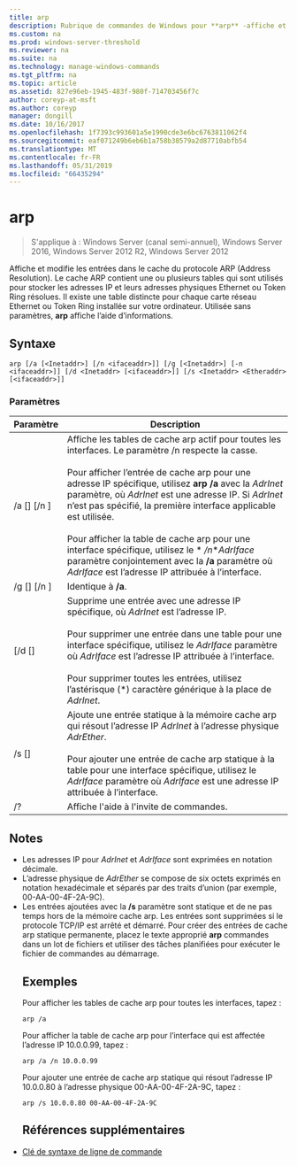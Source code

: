 ```yaml
---
title: arp
description: Rubrique de commandes de Windows pour **arp** -affiche et modifie les entrées dans le cache de protocole de résolution (arp) adresse utilisée pour stocker les adresses IP et leurs adresses physiques résolus.
ms.custom: na
ms.prod: windows-server-threshold
ms.reviewer: na
ms.suite: na
ms.technology: manage-windows-commands
ms.tgt_pltfrm: na
ms.topic: article
ms.assetid: 827e96eb-1945-483f-980f-714703456f7c
author: coreyp-at-msft
ms.author: coreyp
manager: dongill
ms.date: 10/16/2017
ms.openlocfilehash: 1f7393c993601a5e1990cde3e6bc6763811062f4
ms.sourcegitcommit: eaf071249b6eb6b1a758b38579a2d87710abfb54
ms.translationtype: MT
ms.contentlocale: fr-FR
ms.lasthandoff: 05/31/2019
ms.locfileid: "66435294"
---
```

# <a name="arp"></a>arp

>S'applique à : Windows Server (canal semi-annuel), Windows Server 2016, Windows Server 2012 R2, Windows Server 2012

Affiche et modifie les entrées dans le cache du protocole ARP (Address Resolution). Le cache ARP contient une ou plusieurs tables qui sont utilisés pour stocker les adresses IP et leurs adresses physiques Ethernet ou Token Ring résolues. Il existe une table distincte pour chaque carte réseau Ethernet ou Token Ring installée sur votre ordinateur. Utilisée sans paramètres, **arp** affiche l’aide d’informations.
## <a name="syntax"></a>Syntaxe
```
arp [/a [<Inetaddr>] [/n <ifaceaddr>]] [/g [<Inetaddr>] [-n <ifaceaddr>]] [/d <Inetaddr> [<ifaceaddr>]] [/s <Inetaddr> <Etheraddr> [<ifaceaddr>]]
```
### <a name="parameters"></a>Paramètres

|                Paramètre                |                                                                                                                                                                                                                                                               Description                                                                                                                                                                                                                                                               |
|-----------------------------------------|-----------------------------------------------------------------------------------------------------------------------------------------------------------------------------------------------------------------------------------------------------------------------------------------------------------------------------------------------------------------------------------------------------------------------------------------------------------------------------------------------------------------------------------------|
|    /a [<Inetaddr>] [/n <ifaceaddr>]     | Affiche les tables de cache arp actif pour toutes les interfaces. Le paramètre /n respecte la casse.<br /><br />Pour afficher l’entrée de cache arp pour une adresse IP spécifique, utilisez **arp /a** avec la *AdrInet* paramètre, où *AdrInet* est une adresse IP. Si *AdrInet* n’est pas spécifié, la première interface applicable est utilisée.<br /><br />Pour afficher la table de cache arp pour une interface spécifique, utilisez le * */n***AdrIface* paramètre conjointement avec la **/a** paramètre où *AdrIface* est l’adresse IP attribuée à l’interface. |
|    /g [<Inetaddr>] [/n <ifaceaddr>]     |                                                                                                                                                                                                                                                          Identique à **/a**.                                                                                                                                                                                                                                                           |
|      [/d <Inetaddr> [<ifaceaddr>]       |                                                                                           Supprime une entrée avec une adresse IP spécifique, où *AdrInet* est l’adresse IP.<br /><br />Pour supprimer une entrée dans une table pour une interface spécifique, utilisez le *AdrIface* paramètre où *AdrIface* est l’adresse IP attribuée à l’interface.<br /><br />Pour supprimer toutes les entrées, utilisez l’astérisque (\*) caractère générique à la place de *AdrInet*.                                                                                           |
| /s <Inetaddr> <Etheraddr> [<ifaceaddr>] |                                                                                                                     Ajoute une entrée statique à la mémoire cache arp qui résout l’adresse IP *AdrInet* à l’adresse physique *AdrEther*.<br /><br />Pour ajouter une entrée de cache arp statique à la table pour une interface spécifique, utilisez le *AdrIface* paramètre où *AdrIface* est une adresse IP attribuée à l’interface.                                                                                                                     |
|                   /?                    |                                                                                                                                                                                                                                                  Affiche l'aide à l'invite de commandes.                                                                                                                                                                                                                                                   |

## <a name="remarks"></a>Notes
- Les adresses IP pour *AdrInet* et *AdrIface* sont exprimées en notation décimale.
- L’adresse physique de *AdrEther* se compose de six octets exprimés en notation hexadécimale et séparés par des traits d’union (par exemple, 00-AA-00-4F-2A-9C).
- Les entrées ajoutées avec la **/s** paramètre sont statique et de ne pas temps hors de la mémoire cache arp. Les entrées sont supprimées si le protocole TCP/IP est arrêté et démarré. Pour créer des entrées de cache arp statique permanente, placez le texte approprié **arp** commandes dans un lot de fichiers et utiliser des tâches planifiées pour exécuter le fichier de commandes au démarrage.
  ## <a name="BKMK_Examples"></a>Exemples
  Pour afficher les tables de cache arp pour toutes les interfaces, tapez :
  ```
  arp /a
  ```
  Pour afficher la table de cache arp pour l’interface qui est affectée l’adresse IP 10.0.0.99, tapez :
  ```
  arp /a /n 10.0.0.99
  ```
  Pour ajouter une entrée de cache arp statique qui résout l’adresse IP 10.0.0.80 à l’adresse physique 00-AA-00-4F-2A-9C, tapez :
  ```
  arp /s 10.0.0.80 00-AA-00-4F-2A-9C 
  ```
  ## <a name="additional-references"></a>Références supplémentaires
- [Clé de syntaxe de ligne de commande](command-line-syntax-key.md)
